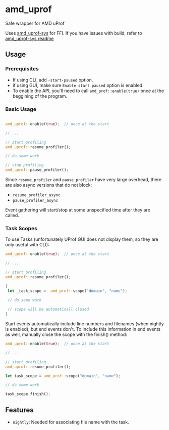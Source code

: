 # amd_uprof

Safe wrapper for AMD uProf

Uses [amd_uprof-sys](https://github.com/vdrn/amd_uprof-sys) for FFI. If you have issues with build, refer to [amd_uprof-sys readme](https://github.com/vdrn/amd_uprof-sys)

## Usage

### Prerequisites
- If using CLI, add `-start-paused` option.
- if using GUI, make sure `Enable start paused` option is enabled.
- To enable the API, you'll need to call `amd_prof::enable(true)` once at the beggining of the program.

### Basic Usage
``` rust

amd_uprof::enable(true);  // once at the start

// ...

// start profiling
amd_uprof::resume_profiler();

// do some work

// stop profiling 
amd_uprof::pause_profiler();
```

Since `resume_profiler` and `pause_profiler` have very large overhead, there are also async versions that do not block: 
- `resume_profiler_async`
- `pause_profiler_async`

Event gathering will start/stop at some unspecified time after they are called.


### Task Scopes

To use Tasks (unfortunately UProf GUI does not display them, so they are only useful with CLI):

``` rust
amd_uprof::enable(true);  // once at the start

// ...

// start profiling
amd_uprof::resume_profiler();

{
 let _task_scope =  amd_prof::scope("domain", "name");
 
 // do some work

 // scope will be automaticall closed
}

```

Start events automatically include line numbers and filenames (when nightly is enabled), but end events don't. To include this information in end events as well, manually close the scope with the finish() method:

``` rust
amd_uprof::enable(true);  // once at the start

// ...

// start profiling
amd_uprof::resume_profiler();

let task_scope = amd_prof::scope("domain", "name");

// do some work

task_scope.finish();
```


## Features
- `nightly`: Needed for associating file name with the task.
